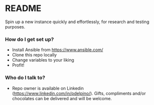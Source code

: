 # README #

Spin up a new instance quickly and effortlessly, for research and testing purposes.

### How do I get set up? ###

* Install Ansible from https://www.ansible.com/
* Clone this repo locally
* Change variables to your liking
* Profit!

### Who do I talk to? ###

* Repo owner is available on Linkedin (https://www.linkedin.com/in/pdelpino/). Gifts, compliments and/or chocolates can be delivered and will be welcome.

